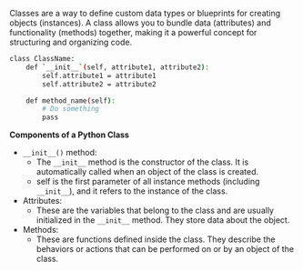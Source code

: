 Classes are a way to define custom data types or blueprints for creating objects (instances). A class allows you to bundle data (attributes) and functionality (methods) together, making it a powerful concept for structuring and organizing code.
```bash
class ClassName:
    def `__init__`(self, attribute1, attribute2):
        self.attribute1 = attribute1
        self.attribute2 = attribute2

    def method_name(self):
        # Do something
        pass
```

**Components of a Python Class**
- `__init__()` method:
  - The `__init__` method is the constructor of the class. It is automatically called when an object of the class is created.
  - self is the first parameter of all instance methods (including `__init__`), and it refers to the instance of the class.
- Attributes:
  - These are the variables that belong to the class and are usually initialized in the `__init__` method. They store data about the object.
- Methods:
  - These are functions defined inside the class. They describe the behaviors or actions that can be performed on or by an object of the class.